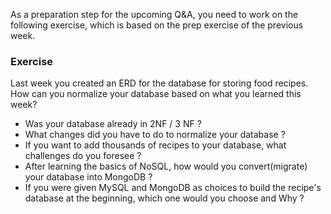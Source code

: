 As a preparation step for the upcoming Q&A, you need to work on the following exercise, which is based on the prep exercise of the previous week. 

### Exercise

Last week you created an ERD for the database for storing food recipes.
How can you normalize your database based on what you learned this week?

* Was your database already in 2NF / 3 NF ?
* What changes did you have to do to normalize your database ?
* If you want to add thousands of recipes to your database, what challenges do you foresee ?
* After learning the basics of NoSQL, how would you convert(migrate) your database into MongoDB ?
* If you were given MySQL and MongoDB as choices to build the recipe's database at the beginning, 
which one would you choose and Why ?




